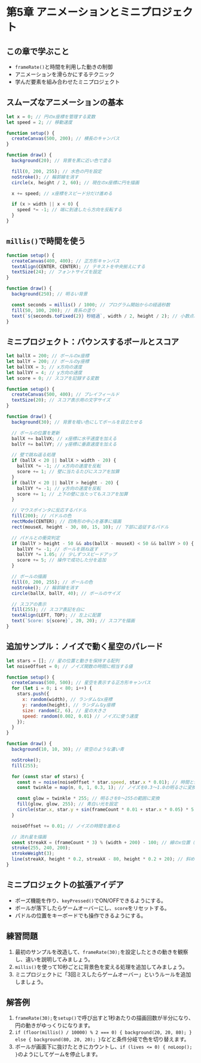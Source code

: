 # 第5章 アニメーションとミニプロジェクト

## この章で学ぶこと
- `frameRate()`と時間を利用した動きの制御
- アニメーションを滑らかにするテクニック
- 学んだ要素を組み合わせたミニプロジェクト

## スムーズなアニメーションの基本
```javascript
let x = 0; // 円のx座標を管理する変数
let speed = 2; // 移動速度

function setup() {
  createCanvas(500, 200); // 横長のキャンバス
}

function draw() {
  background(20); // 背景を黒に近い色で塗る

  fill(0, 200, 255); // 水色の円を設定
  noStroke(); // 輪郭線を消す
  circle(x, height / 2, 60); // 現在のx座標に円を描画

  x += speed; // x座標をスピード分だけ進める

  if (x > width || x < 0) {
    speed *= -1; // 端に到達したら方向を反転する
  }
}
```

## `millis()`で時間を使う
```javascript
function setup() {
  createCanvas(400, 400); // 正方形キャンバス
  textAlign(CENTER, CENTER); // テキストを中央揃えにする
  textSize(24); // フォントサイズを設定
}

function draw() {
  background(250); // 明るい背景

  const seconds = millis() / 1000; // プログラム開始からの経過秒数
  fill(50, 100, 200); // 青系の塗り
  text(`${seconds.toFixed(2)} 秒経過`, width / 2, height / 2); // 小数点以下2桁で表示
}
```

## ミニプロジェクト：バウンスするボールとスコア
```javascript
let ballX = 200; // ボールのx座標
let ballY = 200; // ボールのy座標
let ballVX = 3; // x方向の速度
let ballVY = 4; // y方向の速度
let score = 0; // スコアを記録する変数

function setup() {
  createCanvas(500, 400); // プレイフィールド
  textSize(20); // スコア表示用の文字サイズ
}

function draw() {
  background(30); // 背景を暗い色にしてボールを目立たせる

  // ボールの位置を更新
  ballX += ballVX; // x座標に水平速度を加える
  ballY += ballVY; // y座標に垂直速度を加える

  // 壁で跳ね返る処理
  if (ballX < 20 || ballX > width - 20) {
    ballVX *= -1; // x方向の速度を反転
    score += 1; // 壁に当たるたびにスコアを加算
  }
  if (ballY < 20 || ballY > height - 20) {
    ballVY *= -1; // y方向の速度を反転
    score += 1; // 上下の壁に当たってもスコアを加算
  }

  // マウスポインタに反応するパドル
  fill(200); // パドルの色
  rectMode(CENTER); // 四角形の中心を基準に描画
  rect(mouseX, height - 30, 80, 15, 10); // 下部に追従するパドル

  // パドルとの衝突判定
  if (ballY > height - 50 && abs(ballX - mouseX) < 50 && ballVY > 0) {
    ballVY *= -1; // ボールを跳ね返す
    ballVY *= 1.05; // 少しずつスピードアップ
    score += 5; // 操作で成功した分を追加
  }

  // ボールの描画
  fill(0, 200, 255); // ボールの色
  noStroke(); // 輪郭線を消す
  circle(ballX, ballY, 40); // ボールのサイズ

  // スコアの表示
  fill(255); // スコア表記を白に
  textAlign(LEFT, TOP); // 左上に配置
  text(`Score: ${score}`, 20, 20); // スコアを描画
}
```

## 追加サンプル：ノイズで動く星空のパレード
```javascript
let stars = []; // 星の位置と動きを保持する配列
let noiseOffset = 0; // ノイズ関数の時間に相当する値

function setup() {
  createCanvas(500, 500); // 星空を表示する正方形キャンバス
  for (let i = 0; i < 80; i++) {
    stars.push({
      x: random(width), // ランダムなx座標
      y: random(height), // ランダムなy座標
      size: random(2, 6), // 星の大きさ
      speed: random(0.002, 0.01) // ノイズに使う速度
    });
  }
}

function draw() {
  background(10, 10, 30); // 夜空のような濃い青

  noStroke();
  fill(255);

  for (const star of stars) {
    const n = noise(noiseOffset * star.speed, star.x * 0.01); // 時間と位置でノイズを生成
    const twinkle = map(n, 0, 1, 0.3, 1); // ノイズを0.3〜1.0の明るさに変換

    const glow = twinkle * 255; // 明るさを0〜255の範囲に変換
    fill(glow, glow, 255); // 青白い光を設定
    circle(star.x, star.y + sin(frameCount * 0.01 + star.x * 0.05) * 5, star.size * twinkle); // ふわふわ上下する星
  }

  noiseOffset += 0.01; // ノイズの時間を進める

  // 流れ星を描画
  const streakX = (frameCount * 3) % (width + 200) - 100; // 線のx位置（画面外から出入り）
  stroke(255, 240, 200);
  strokeWeight(3);
  line(streakX, height * 0.2, streakX - 80, height * 0.2 + 20); // 斜めに伸びる光跡
}
```

## ミニプロジェクトの拡張アイデア
- ポーズ機能を作り、`keyPressed()`でON/OFFできるようにする。
- ボールが落下したらゲームオーバーにし、`score`をリセットする。
- パドルの位置をキーボードでも操作できるようにする。

## 練習問題
1. 最初のサンプルを改造して、`frameRate(30);`を設定したときの動きを観察し、違いを説明してみましょう。
2. `millis()`を使って10秒ごとに背景色を変える処理を追加してみましょう。
3. ミニプロジェクトに「3回ミスしたらゲームオーバー」というルールを追加しましょう。

## 解答例
1. `frameRate(30);`を`setup()`で呼び出すと1秒あたりの描画回数が半分になり、円の動きがゆっくりになります。
2. `if (floor(millis() / 10000) % 2 === 0) { background(20, 20, 80); } else { background(80, 20, 20); }`などと条件分岐で色を切り替えます。
3. ボールが画面下に抜けたときにカウントし、`if (lives <= 0) { noLoop(); }`のようにしてゲームを停止します。
